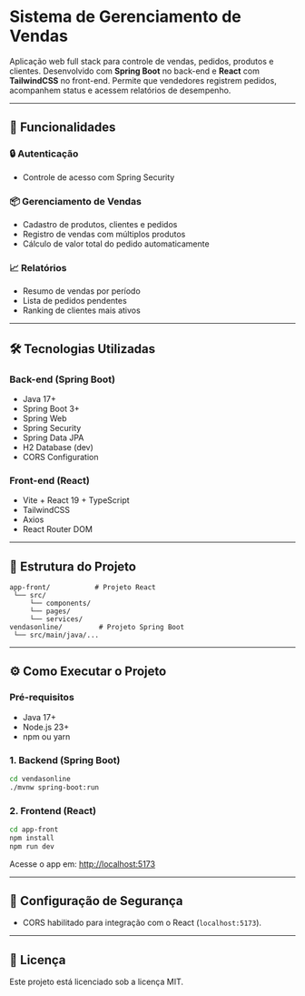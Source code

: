 # Sistema de Gerenciamento de Vendas

Aplicação web full stack para controle de vendas, pedidos, produtos e clientes. Desenvolvido com **Spring Boot** no back-end e **React** com **TailwindCSS** no front-end. Permite que vendedores registrem pedidos, acompanhem status e acessem relatórios de desempenho.

---

## 🚀 Funcionalidades

### 🔒 Autenticação
- Controle de acesso com Spring Security

### 📦 Gerenciamento de Vendas
- Cadastro de produtos, clientes e pedidos
- Registro de vendas com múltiplos produtos
- Cálculo de valor total do pedido automaticamente

### 📈 Relatórios
- Resumo de vendas por período
- Lista de pedidos pendentes
- Ranking de clientes mais ativos

---

## 🛠️ Tecnologias Utilizadas

### Back-end (Spring Boot)
- Java 17+
- Spring Boot 3+
- Spring Web
- Spring Security
- Spring Data JPA
- H2 Database (dev)
- CORS Configuration

### Front-end (React)
- Vite + React 19 + TypeScript
- TailwindCSS
- Axios
- React Router DOM

---

## 📂 Estrutura do Projeto

```
app-front/           # Projeto React
 └── src/
     └── components/
     └── pages/
     └── services/
vendasonline/         # Projeto Spring Boot
 └── src/main/java/... 
```

---

## ⚙️ Como Executar o Projeto

### Pré-requisitos
- Java 17+
- Node.js 23+
- npm ou yarn

### 1. Backend (Spring Boot)

```bash
cd vendasonline
./mvnw spring-boot:run
```

### 2. Frontend (React)

```bash
cd app-front
npm install
npm run dev
```

Acesse o app em: [http://localhost:5173](http://localhost:5173)

---

## 🔐 Configuração de Segurança

- CORS habilitado para integração com o React (`localhost:5173`).

---

## 📄 Licença

Este projeto está licenciado sob a licença MIT.
